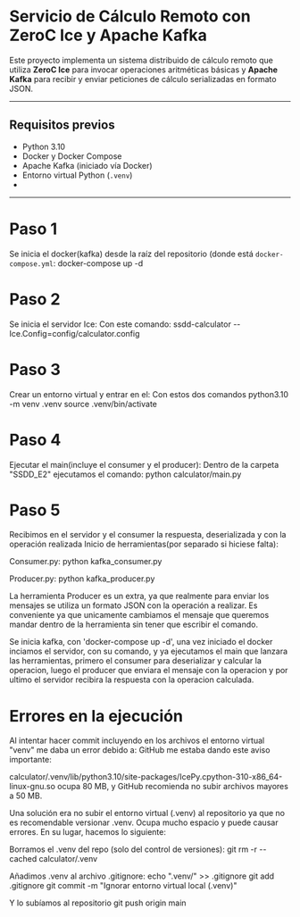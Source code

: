 # Servicio de Cálculo Remoto con ZeroC Ice y Apache Kafka

Este proyecto implementa un sistema distribuido de cálculo remoto que utiliza **ZeroC Ice** para invocar operaciones aritméticas 
básicas y **Apache Kafka** para recibir y enviar peticiones de cálculo serializadas en formato JSON.

---

## Requisitos previos

- Python 3.10
- Docker y Docker Compose
- Apache Kafka (iniciado vía Docker)
- Entorno virtual Python (`.venv`)
-
---
# Paso 1

Se inicia el docker(kafka) desde la raíz del repositorio (donde está `docker-compose.yml`: docker-compose up -d

# Paso 2
Se inicia el servidor Ice:
Con este comando:
ssdd-calculator --Ice.Config=config/calculator.config

# Paso 3
Crear un entorno virtual y entrar en el:
Con estos dos comandos
python3.10 -m venv .venv
source .venv/bin/activate

# Paso 4
Ejecutar el main(incluye el consumer y el producer):
Dentro de la carpeta "SSDD_E2" ejecutamos el comando:
python calculator/main.py

# Paso 5
Recibimos en el servidor y el consumer la respuesta, deserializada y con la operación realizada
Inicio de herramientas(por separado si hiciese falta):

Consumer.py:
python kafka_consumer.py

Producer.py:
python kafka_producer.py


La herramienta Producer es un extra, ya que realmente para enviar los mensajes se utiliza un formato JSON con la operación a realizar. Es conveniente ya que unicamente cambiamos el mensaje que queremos mandar dentro de la herramienta sin tener que escribir el comando.

Se inicia kafka, con 'docker-compose up -d', una vez iniciado el docker inciamos el servidor, con su 
comando, y ya ejecutamos el main que lanzara las herramientas, primero el consumer para deserializar 
y calcular la operacion, luego el producer que enviara el mensaje con la operacion y por ultimo el 
servidor recibira la respuesta con la operacion calculada.

# Errores en la ejecución
Al intentar hacer commit incluyendo en los archivos el entorno virtual "venv" me daba un error debido a:
GitHub me estaba dando este aviso importante:

calculator/.venv/lib/python3.10/site-packages/IcePy.cpython-310-x86_64-linux-gnu.so ocupa 80 MB, y GitHub recomienda no subir archivos mayores a 50 MB.

Una solución era no subir el entorno virtual (.venv) al repositorio ya que no es recomendable versionar .venv. Ocupa mucho espacio y puede causar errores. En su lugar, hacemos lo siguiente:

Borramos el .venv del repo (solo del control de versiones):
git rm -r --cached calculator/.venv

Añadimos .venv al archivo .gitignore:
echo ".venv/" >> .gitignore
git add .gitignore
git commit -m "Ignorar entorno virtual local (.venv)"

Y lo subíamos al repositorio
git push origin main

